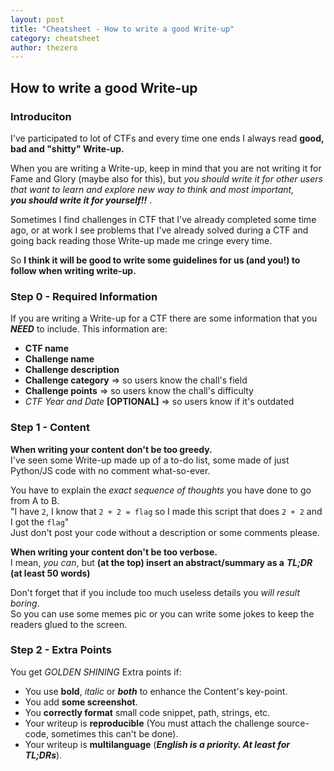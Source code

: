 ```yaml
---
layout: post
title: "Cheatsheet - How to write a good Write-up"
category: cheatsheet
author: thezero
---
```


## How to write a good Write-up

### Introduciton
I've participated to lot of CTFs and every time one ends I always read **good, bad and "shitty" Write-up.**

When you are writing a Write-up, keep in mind that you are not writing it for Fame and Glory (maybe also for this),
but *you should write it for other users that want to learn and explore new way to think and most important,*  
***you should write it for yourself!!*** .  

Sometimes I find challenges in CTF that I've already completed some time ago,
or at work I see problems that I've already solved during a CTF and going back reading those Write-up made me cringe every time.  

So **I think it will be good to write some guidelines for us (and you!) to follow when writing write-up.**

### Step 0 - Required Information
If you are writing a Write-up for a CTF there are some information that you ***NEED*** to include.
This information are:

- **CTF name**
- **Challenge name**
- **Challenge description**
- **Challenge category** => so users know the chall's field
- **Challenge points** => so users know the chall's difficulty
- *CTF Year and Date* **[OPTIONAL]** => so users know if it's outdated

### Step 1 - Content
**When writing your content don't be too greedy.**  
I've seen some Write-up made up of a to-do list, some made of just Python/JS code with no comment what-so-ever.

You have to explain the *exact sequence of thoughts* you have done to go from A to B.  
"I have `2`, I know that `2 + 2 = flag` so I made this script that does `2 + 2` and I got the `flag`"   
Just don't post your code without a description or some comments please.  


**When writing your content don't be too verbose.**  
I mean, *you can*, but **(at the top) insert an abstract/summary as a** ***TL;DR*** **(at least 50 words)**

Don't forget that if you include too much useless details you *will result boring*.  
So you can use some memes pic or you can write some jokes to keep the readers glued to the screen.  

### Step 2 - Extra Points

You get *GOLDEN SHINING* Extra points if:

- You use **bold**, *italic* or ***both*** to enhance the Content's key-point.
- You add **some screenshot**.
- You **correctly format** small code snippet, path, strings, etc.
- Your writeup is **reproducible** (You must attach the challenge source-code, sometimes this can't be done).
- Your writeup is **multilanguage** (***English is a priority. At least for TL;DRs***).
